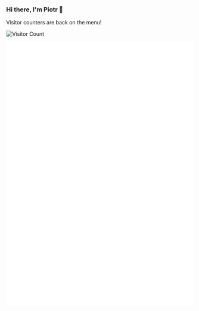 ### Hi there, I'm Piotr 👋
Visitor counters are back on the menu!

![Visitor Count](https://profile-counter.glitch.me/slawinski/count.svg)

[<img alt="🦑" src="https://github.com/slawinski/slawinski/blob/master/github-metrics.svg">](https://github.com/lowlighter/metrics)
